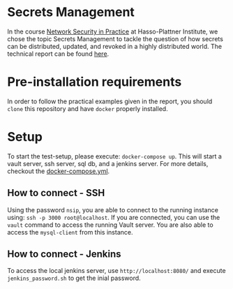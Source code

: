 # Secrets Management
In the course [Network Security in Practice](https://hpi.de/studium/lehrveranstaltungen/it-systems-engineering-ma/lehrveranstaltung/course/0/wintersemester-20182019-network-security-in-practice.html) at Hasso-Plattner Institute, we chose the topic Secrets Management to tackle the question of how secrets can be distributed, updated, and revoked in a highly distributed world. The technical report can be found [here](FIX_THIS_LINK).

# Pre-installation requirements
In order to follow the practical examples given in the report, you should `clone` this repository and have `docker` properly installed.

# Setup
To start the test-setup, please execute: `docker-compose up`. This will start a vault server, ssh server, sql db, and a jenkins server. For more details, checkout the [docker-compose.yml](FIX_THIS_LINK).

## How to connect - SSH
Using the password `nsip`, you are able to connect to the running instance using: `ssh -p 3000 root@localhost`. If you are connected, you can use the `vault` command to access the running Vault server. You are also able to access the `mysql-client` from this instance.

## How to connect - Jenkins
To access the local jenkins server, use `http://localhost:8080/` and execute `jenkins_password.sh` to get the inial password.
